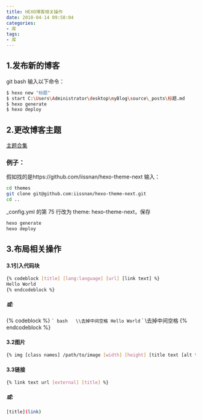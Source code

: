 ```yaml
---
title: HEXO博客相关操作
date: 2018-04-14 09:58:04
categories:
- 库
tags:
- 库
---
```



## 1.发布新的博客

git bash 输入以下命令：

``` bash
$ hexo new "标题"
$ start C:\Users\Administrator\desktop\myBlog\source\_posts\标题.md
$ hexo generate
$ hexo deploy
```

## 2.更改博客主题

[主题合集](https://github.com/hexojs/hexo/wiki/Themes)

### 例子：
假如找的是https://github.com/iissnan/hexo-theme-next
输入：
``` bash
cd themes
git clone git@github.com:iissnan/hexo-theme-next.git
cd ..
```
_config.yml 的第 75 行改为 theme: hexo-theme-next，保存
 ``` bash
hexo generate
hexo deploy
 ```

 ## 3.布局相关操作

#### 3.1引入代码块
``` bash
{% codeblock [title] [lang:language] [url] [link text] %}
Hello World
{% endcodeblock %}
```
##### 或:

{% codeblock %}
`` ` bash   \\去掉中间空格
Hello World
`` `        \\去掉中间空格
{% endcodeblock %}

#### 3.2图片

``` bash
{% img [class names] /path/to/image [width] [height] [title text [alt text]] %}
```

#### 3.3链接

``` bash
{% link text url [external] [title] %}
```
##### 或:

```bash
[title](link)
```



